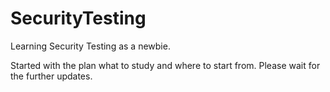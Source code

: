 # SecurityTesting

Learning Security Testing as a newbie.

Started with the plan what to study and where to start from. Please wait for the further updates.
